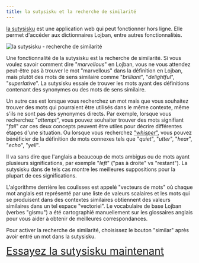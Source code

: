 ```yaml
---
title: la sutysisku et la recherche de similarité
---
```


[la sutysisku](https://la-lojban.github.io/sutysisku/lojban/#seskari=cnano&versio=masno&sisku=marvellous&bangu=en) est une application web qui peut fonctionner hors ligne. Elle permet d'accéder aux dictionnaires Lojban, entre autres fonctionnalités.

![la sutysisku - recherche de similarité](/assets/pixra/arxivo/sutysisku_simsa.png)

Une fonctionnalité de la sutysisku est la recherche de similarité. Si vous voulez savoir comment dire "_marvellous_" en Lojban, vous ne vous attendez peut-être pas à trouver le mot "marvellous" dans la définition en Lojban, mais plutôt des mots de sens similaire comme "_brilliant_", "_delightful_", "_superlative_". La sutysisku essaie de trouver les mots ayant des définitions contenant des synonymes ou des mots de sens similaire.

Un autre cas est lorsque vous recherchez un mot mais que vous souhaitez trouver des mots qui pourraient être utilisés dans le même contexte, même s'ils ne sont pas des synonymes directs. Par exemple, lorsque vous recherchez "_attempt_", vous pouvez souhaiter trouver des mots signifiant "_fail_" car ces deux concepts peuvent être utiles pour décrire différentes étapes d'une situation. Ou lorsque vous recherchez ["_whisper_"](https://la-lojban.github.io/sutysisku/lojban/#seskari=cnano&sisku=whisper&bangu=en&versio=masno), vous pouvez bénéficier de la définition de mots connexes tels que "_quiet_", "_utter_", "_hear_", "_echo_", "_yell_".

Il va sans dire que l'anglais a beaucoup de mots ambigus ou de mots ayant plusieurs significations, par exemple "_left_" ("pas à droite" vs "restant"). La sutysisku dans de tels cas montre les meilleures suppositions pour la plupart de ces significations.

L'algorithme derrière les coulisses est appelé "vecteurs de mots" où chaque mot anglais est représenté par une liste de valeurs scalaires et les mots qui se produisent dans des contextes similaires obtiennent des valeurs similaires dans un tel espace "vectoriel". Le vocabulaire de base Lojban (verbes "gismu") a été cartographié manuellement sur les glossaires anglais pour vous aider à obtenir de meilleures correspondances.

Pour activer la recherche de similarité, choisissez le bouton "similar" après avoir entré un mot dans la sutysisku.

<div style="font-size:200%;">
<a href="https://la-lojban.github.io/sutysisku/lojban/#seskari=cnano&versio=masno&sisku=marvellous&bangu=en">Essayez la sutysisku maintenant</a>
</div>